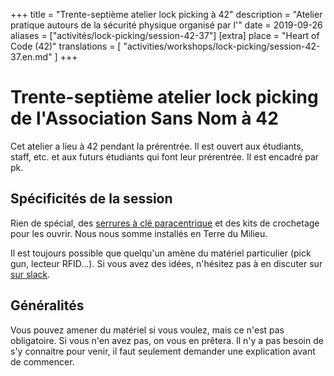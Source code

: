 +++
title = "Trente-septième atelier lock picking à 42"
description = "Atelier pratique autours de la sécurité physique organisé par l'"
date = 2019-09-26
aliases = ["activités/lock-picking/session-42-37"]
[extra]
place = "Heart of Code (42)"
translations = [
    "activities/workshops/lock-picking/session-42-37.en.md"
]
+++

# Trente-septième atelier lock picking de l'Association Sans Nom à 42

Cet atelier a lieu à 42 pendant la prérentrée. Il est ouvert aux étudiants,
staff, etc. et aux futurs étudiants qui font leur prérentrée.
Il est encadré par pk.

## Spécificités de la session

Rien de spécial, des [serrures à clé
paracentrique](@/activities/workshops/lock-picking/documentation/paracentric.fr.md) et des
kits de crochetage pour les ouvrir.
Nous nous somme installés en Terre du Milieu.

Il est toujours possible que quelqu'un amène du matériel particulier (pick gun,
lecteur RFID…).
Si vous avez des idées, n'hésitez pas à en discuter sur [sur
slack](@/contact/index.fr.md).

## Généralités

Vous pouvez amener du matériel si vous voulez, mais ce n'est pas obligatoire.
Si vous n'en avez pas, on vous en prêtera.
Il n'y a pas besoin de s'y connaitre pour venir, il faut seulement demander une
explication avant de commencer.
